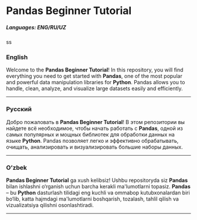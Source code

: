 
# Pandas Beginner Tutorial

##### Languages: ENG/RU/UZ
ss
### English

Welcome to the **Pandas Beginner Tutorial**! In this repository, you will find everything you need to get started with **Pandas**, one of the most popular and powerful data manipulation libraries for **Python**. Pandas allows you to handle, clean, analyze, and visualize large datasets easily and efficiently. 


---

### Русский

Добро пожаловать в **Pandas Beginner Tutorial**! В этом репозитории вы найдете всё необходимое, чтобы начать работать с **Pandas**, одной из самых популярных и мощных библиотек для обработки данных на языке **Python**. Pandas позволяет легко и эффективно обрабатывать, очищать, анализировать и визуализировать большие наборы данных.


---

### O’zbek

**Pandas Beginner Tutorial** ga xush kelibsiz! Ushbu repositoryda siz **Pandas** bilan ishlashni o‘rganish uchun barcha kerakli ma'lumotlarni topasiz. **Pandas** – bu **Python** dasturlash tilidagi eng kuchli va ommabop kutubxonalardan biri bo‘lib, katta hajmdagi ma'lumotlarni boshqarish, tozalash, tahlil qilish va vizualizatsiya qilishni osonlashtiradi.




---

